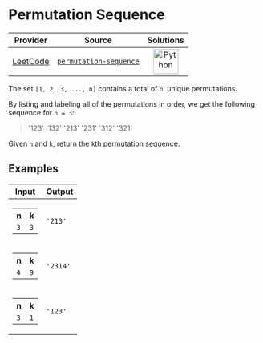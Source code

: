 # Permutation Sequence

<!-- INFO TABLE BEGIN -->

| Provider                                        | Source                                                                       | Solutions                                                                                                                                        |
| :---------------------------------------------: | :--------------------------------------------------------------------------: | :----------------------------------------------------------------------------------------------------------------------------------------------: |
| [LeetCode](../../../docs/providers/LeetCode.md) | [`permutation-sequence`](https://leetcode.com/problems/permutation-sequence) | [<img src="https://res.cloudinary.com/rascaltwo/image/upload/v1631924087/python_xzdlti.svg" alt="Python" title="Python" width="50" />](solve.py) |

<!-- INFO TABLE END -->

The set `[1, 2, 3, ..., n]` contains a total of `n`! unique permutations.

By listing and labeling all of the permutations in order, we get the following sequence for `n = 3`:

> '123'
> '132'
> '213'
> '231'
> '312'
> '321'

Given `n` and `k`, return the `k`th permutation sequence.

## Examples

| Input                                                                         | Output   |
| ----------------------------------------------------------------------------- | -------- |
| <table><tr><th>n</th><th>k</th></tr><tr><td>`3`</td><td>`3`</td></tr></table> | `'213'`  |
| <table><tr><th>n</th><th>k</th></tr><tr><td>`4`</td><td>`9`</td></tr></table> | `'2314'` |
| <table><tr><th>n</th><th>k</th></tr><tr><td>`3`</td><td>`1`</td></tr></table> | `'123'`  |
